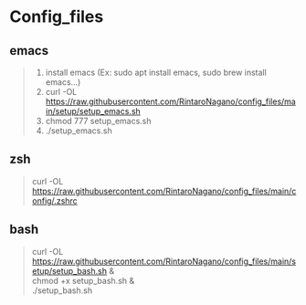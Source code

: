 # Config_files
## emacs
> 1. install emacs (Ex: sudo apt install emacs, sudo brew install emacs...)
> 1. curl -OL https://raw.githubusercontent.com/RintaroNagano/config_files/main/setup/setup_emacs.sh
> 1. chmod 777 setup_emacs.sh
> 1. ./setup_emacs.sh

## zsh
> curl -OL https://raw.githubusercontent.com/RintaroNagano/config_files/main/config/.zshrc

## bash
> curl -OL https://raw.githubusercontent.com/RintaroNagano/config_files/main/setup/setup_bash.sh &\
> chmod +x setup_bash.sh &\
> ./setup_bash.sh

